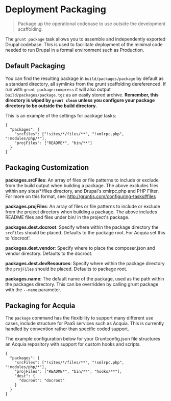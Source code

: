 # Deployment Packaging

> Package up the operational codebase to use outside the development scaffolding.

The `grunt package` task allows you to assemble and independently exported
Drupal codebase. This is used to facilitate deployment of the minimal code
needed to run Drupal in a formal environment such as Production.

## Default Packaging

You can find the resulting package in `build/packages/package` by default as a
standard directory, all symlinks from the grunt scaffolding dereferenced. If
run with `grunt package:compress` it will also output
`build/packages/package.tgz` as an easily stored archive. **Remember, this
directory is wiped by `grunt clean` unless you configure your package directory
to be outside the build directory.**

This is an example of the settings for package tasks:

```
{
  "packages": {
    "srcFiles": ["!sites/*/files/**", "!xmlrpc.php", "!modules/php/*"],
    "projFiles": ["README*", "bin/**"]
  }
}
```

## Packaging Customization

**packages.srcFiles**: An array of files or file patterns to include or exclude
from the build output when building a package. The above excludes files within
any sites/*/files directory, and Drupal's xmlrpc.php and PHP Filter. For more on
this format, see: http://gruntjs.com/configuring-tasks#files

**packages.projFiles**: An array of files or file patterns to include or exclude
from the project directory when building a package. The above includes README
files and files under bin/ in the project's package.

**packages.dest.docroot**: Specify where within the package directory the
`srcFiles` should be placed. Defaults to the package root. For Acquia set this
to 'docroot'.

**packages.dest.vendor**: Specify where to place the composer.json and vendor
directory.  Defaults to the docroot.

**packages.dest.devResources**: Specify where within the package directory the
`projFiles` should be placed. Defaults to package root.

**packages.name**: The default name of the package, used as the path within the
packages directory. This can be overridden by calling grunt package with the
`--name` parameter.

## Packaging for Acquia

The `package` command has the flexibility to support many different use cases,
include structure for PaaS services such as Acquia. This is currently handled
by convention rather than specific coded support.

The example configuration below for your Gruntconfig.json file structures an
Acquia repository with support for custom hooks and scripts.

```
{
  "packages": {
    "srcFiles": ["!sites/*/files/**", "!xmlrpc.php", "!modules/php/*"],
    "projFiles": ["README*", "bin/**", "hooks/**"],
    "dest": {
      "docroot": "docroot"
    }
  }
}
```
